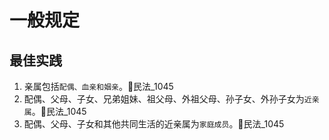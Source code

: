 # 一般规定

## 最佳实践
1. 亲属包括`配偶、血亲和姻亲`。🚪民法_1045
2. 配偶、父母、子女、兄弟姐妹、祖父母、外祖父母、孙子女、外孙子女为`近亲属`。🚪民法_1045
3. 配偶、父母、子女和其他共同生活的近亲属为`家庭成员`。🚪民法_1045
